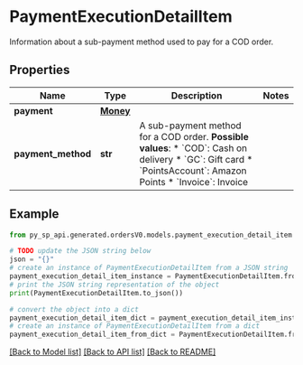 # PaymentExecutionDetailItem

Information about a sub-payment method used to pay for a COD order.

## Properties

Name | Type | Description | Notes
------------ | ------------- | ------------- | -------------
**payment** | [**Money**](Money.md) |  | 
**payment_method** | **str** | A sub-payment method for a COD order.  **Possible values**: * &#x60;COD&#x60;: Cash on delivery  * &#x60;GC&#x60;: Gift card  * &#x60;PointsAccount&#x60;: Amazon Points * &#x60;Invoice&#x60;: Invoice | 

## Example

```python
from py_sp_api.generated.ordersV0.models.payment_execution_detail_item import PaymentExecutionDetailItem

# TODO update the JSON string below
json = "{}"
# create an instance of PaymentExecutionDetailItem from a JSON string
payment_execution_detail_item_instance = PaymentExecutionDetailItem.from_json(json)
# print the JSON string representation of the object
print(PaymentExecutionDetailItem.to_json())

# convert the object into a dict
payment_execution_detail_item_dict = payment_execution_detail_item_instance.to_dict()
# create an instance of PaymentExecutionDetailItem from a dict
payment_execution_detail_item_from_dict = PaymentExecutionDetailItem.from_dict(payment_execution_detail_item_dict)
```
[[Back to Model list]](../README.md#documentation-for-models) [[Back to API list]](../README.md#documentation-for-api-endpoints) [[Back to README]](../README.md)


